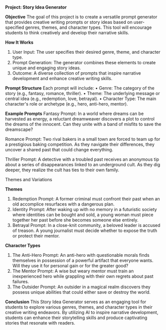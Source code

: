 **Project: Story Idea Generator**

**Objective**
The goal of this project is to create a versatile prompt generator that provides creative writing prompts or story ideas based on user-specified genres, themes, and character types. This tool will encourage students to think creatively and develop their narrative skills.

**How It Works**
1. User Input: The user specifies their desired genre, theme, and character type.
2. Prompt Generation: The generator combines these elements to create unique and engaging story ideas.
3. Outcome: A diverse collection of prompts that inspire narrative development and enhance creative writing skills.

**Prompt Structure**
Each prompt will include:
•	Genre: The category of the story (e.g., fantasy, romance, thriller).
•	Theme: The underlying message or central idea (e.g., redemption, love, betrayal).
•	Character Type: The main character's role or archetype (e.g., hero, anti-hero, mentor).

**Example Prompts**
Fantasy
Prompt: In a world where dreams can be harvested as energy, a reluctant dreamweaver discovers a plot to control the dreams of the innocent. Can they unite with a band of misfits to save the dreamscape?

Romance
Prompt: Two rival bakers in a small town are forced to team up for a prestigious baking competition. As they navigate their differences, they uncover a shared past that could change everything.

Thriller
Prompt: A detective with a troubled past receives an anonymous tip about a series of disappearances linked to an underground cult. As they dig deeper, they realize the cult has ties to their own family.


Themes and Variations

**Themes**
1. Redemption
Prompt: A former criminal must confront their past when an old accomplice resurfaces with a dangerous plan.
2. Identity
Prompt: After waking up with no memory in a futuristic society where identities can be bought and sold, a young woman must piece together her past before she becomes someone else entirely.
3. Betrayal
Prompt: In a close-knit community, a beloved leader is accused of treason. A young journalist must decide whether to expose the truth or protect their mentor.

**Character Types**
1. The Anti-Hero
Prompt: An anti-hero with questionable morals finds themselves in possession of a powerful artifact that everyone wants. Will they use it for personal gain or for the greater good?
2. The Mentor
Prompt: A wise but weary mentor must train an inexperienced hero while grappling with their own regrets about past failures.
3. The Outsider
Prompt: An outsider in a magical realm discovers they possess unique abilities that could either save or destroy the world.

**Conclusion**
This Story Idea Generator serves as an engaging tool for students to explore various genres, themes, and character types in their creative writing endeavors. By utilizing AI to inspire narrative development, students can enhance their storytelling skills and produce captivating stories that resonate with readers.
